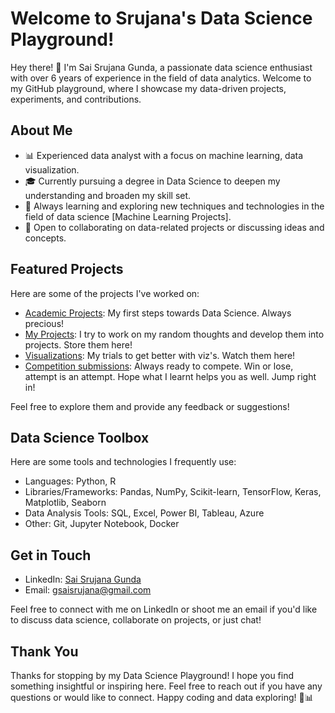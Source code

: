 # Welcome to Srujana's Data Science Playground!

Hey there! 👋 I'm Sai Srujana Gunda, a passionate data science enthusiast with over 6 years of experience in the field of data analytics. Welcome to my GitHub playground, where I showcase my data-driven projects, experiments, and contributions.

## About Me

- 📊 Experienced data analyst with a focus on machine learning, data visualization.
- 🎓 Currently pursuing a degree in Data Science to deepen my understanding and broaden my skill set.
- 🌱 Always learning and exploring new techniques and technologies in the field of data science [Machine Learning Projects].
- 👯 Open to collaborating on data-related projects or discussing ideas and concepts.

## Featured Projects

Here are some of the projects I've worked on:

- [Academic Projects](https://github.com/saisrujanagunda/academic_projects): My first steps towards Data Science. Always precious!
- [My Projects](https://github.com/saisrujanagunda/MyProjects): I try to work on my random thoughts and develop them into projects. Store them here!
- [Visualizations](https://github.com/saisrujanagunda/visualizations): My trials to get better with viz's. Watch them here!
- [Competition submissions](https://github.com/saisrujanagunda/competition_submissions): Always ready to compete. Win or lose, attempt is an attempt. Hope what I learnt helps you as well. Jump right in!

Feel free to explore them and provide any feedback or suggestions!

## Data Science Toolbox

Here are some tools and technologies I frequently use:

- Languages: Python, R
- Libraries/Frameworks: Pandas, NumPy, Scikit-learn, TensorFlow, Keras, Matplotlib, Seaborn
- Data Analysis Tools: SQL, Excel, Power BI, Tableau, Azure
- Other: Git, Jupyter Notebook, Docker

## Get in Touch

- LinkedIn: [Sai Srujana Gunda](https://www.linkedin.com/in/sai-srujana-gunda/)
- Email: [gsaisrujana@gmail.com](mailto:gsaisrujana@gmail.com)

Feel free to connect with me on LinkedIn or shoot me an email if you'd like to discuss data science, collaborate on projects, or just chat!

## Thank You

Thanks for stopping by my Data Science Playground! I hope you find something insightful or inspiring here. Feel free to reach out if you have any questions or would like to connect. Happy coding and data exploring! 🚀📊
